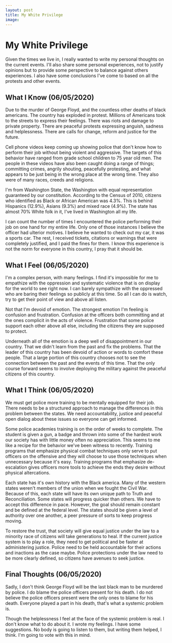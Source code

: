 ```yaml
---
layout: post
title: My White Privilege
image: 
---
```


# My White Privilege

Given the times we live in, I really wanted to write my personal
thoughts on the current events. I'll also share some personal
experiences, not to justify opinions but to provide some perspective
to balance against others experiences. I also have some conclusions
I've come to based on all the protests and other events.

## What I Know (06/05/2020)

Due to the murder of George Floyd, and the countless other deaths of
black americans. The country has exploded in protest. Millions of
Americans took to the streets to express their feelings. There was
riots and damage to private property. There are peaceful protests
expressing anguish, sadness and helplessness. There are calls for
change, reform and justice for the future.

Cell phone videos keep coming up showing police that don't know how
to perform their job without being violent and aggressive. The
targets of this behavior have ranged from grade school children to 75
year old men. The people in these videos have also been caught doing
a range of things; committing crimes, angrily shouting, peacefully
protesting, and what appears to be just being in the wrong place at
the wrong time. They also were of many races, creeds and religions.

I'm from Washington State, the Washington with equal representation
guaranteed by our constitution. According to the Census of 2010,
citizens who identified as Black or African American was 4.3%. This
is behind Hispanics (12.9%), Asians (9.3%) and mixed race (4.9%). The
state has almost 70% White folk in it, I've lived in Washington all
my life.

I can count the number of times I encountered the police performing
their job on one hand for my entire life. Only one of those instances
I believe the officer had ulterior motives. I believe he wanted to
check out my car, it was a sports car. The rest, I received tickets,
citations or warnings that were completely justified, and I paid the
fines for them. I know this experience is not the norm for everyone
in this country, I pray that it should be.

## What I Feel (06/05/2020)

I'm a complex person, with many feelings. I find it's impossible for
me to empathize with the oppression and systematic violence that is
on display for the world to see right now. I can barely sympathize
with the oppressed who are baring their feelings so publicly at this
time. So all I can do is watch, try to get their point of view and
above all listen.

Not that I'm devoid of emotion. The strongest emotion I'm feeling is
confusion and frustration. Confusion at the officers both committing
and at the ones complicit in the acts of violence. Frustration that
some police support each other above all else, including the citizens
they are supposed to protect.

Underneath all of the emotion is a deep well of disappointment in our
country. That we didn't learn from the past and fix the problems.
That the leader of this country has been devoid of action or words to
comfort these people. That a large portion of this country chooses
not to see the connection between the past and the events of this
time. That the only course forward seems to involve deploying the
military against the peaceful citizens of this country.

## What I Think (06/05/2020)

We must get police more training to be mentally equipped for their
job. There needs to be a structured approach to manage the
differences in this problem between the states. We need
accountability, justice and peaceful open dialog about these issues
so everyone can get informed.

Some police academies training is on the order of weeks to complete.
The student is given a gun, a badge and thrown into some of the
hardest work our society has with little money often no appreciation.
This seems to me like a recipe for the behavior we've been witness to
recently. Training programs that emphasize physical combat techniques
only serve to put officers on the offensive and they will choose to
use those techniques when unnecessary because it's easy. Training
programs that emphasize de-escalation gives officers more tools to
achieve the ends they desire without physical altercations.

Each state has it's own history with the Black america. Many of the
western states weren't members of the union when we fought the Civil
War. Because of this, each state will have its own unique path to
Truth and Reconciliation. Some states will progress quicker than
others. We have to accept this difference in pace. However, the goal
should remain constant and be defined at the federal level. The
states should be given a level of authority over one another, a peer
pressure of sorts to keep progress moving. 

To restore the trust, that society will give equal justice under the
law to a minority race of citizens will take generations to heal. If
the current justice system is to play a role, they need to get
political and be faster at administering justice. Police need to be
held accountable for their actions and inactions as the case maybe.
Police protections under the law need to be more clearly defined, so
citizens have avenues to seek justice.

## Final Thoughts (06/05/2020)

Sadly, I don't think George Floyd will be the last black man to be
murdered by police. I do blame the police officers present for his
death. I do not believe the police officers present were the only
ones to blame for his death. Everyone played a part in his death,
that's what a systemic problem is. 

Though the helplessness I feel at the face of the systemic problem is
real. I don't know what to do about it. I wrote my feelings. I have
some suggestions. No body is going to listen to them, but writing them
helped, I think. I'm going to vote with this in mind.
